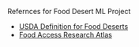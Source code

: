 Refernces for Food Desert ML Project

- [USDA Definition for Food Deserts](http://americannutritionassociation.org/newsletter/usda-defines-food-deserts)
- [Food Access Research Atlas](https://catalog.data.gov/dataset/food-access-research-atlas)
